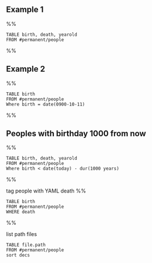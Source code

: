 ## Example 1
%%
```dataview
TABLE birth, death, yearold
FROM #permanent/people
```
%%

## Example 2
%%
```dataview
TABLE birth
FROM #permanent/people
Where birth = date(0900-10-11)
```
%%
##  Peoples with birthday 1000 from now
%%
```dataview
TABLE birth, death, yearold
FROM #permanent/people
Where birth < date(today) - dur(1000 years)
```
%%

tag people with YAML death
%%
```dataview
TABLE birth
FROM #permanent/people 
WHERE death
```
%%

list path files
```dataview
TABLE file.path
FROM #permanent/people 
sort decs
```